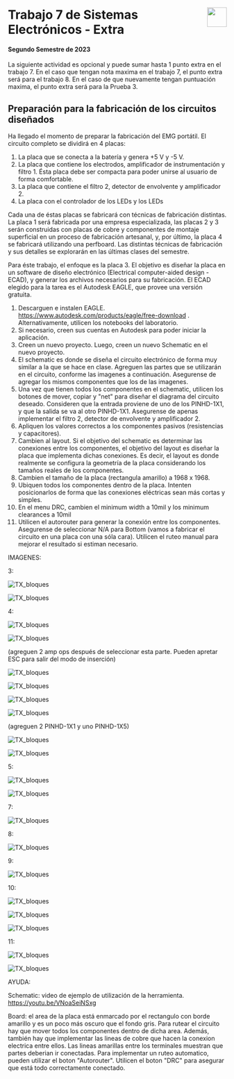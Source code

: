 # <img src="https://julianodb.github.io/SISTEMAS_ELECTRONICOS_PARA_INGENIERIA_BIOMEDICA/img/logo_fing.png?raw=true" align="right" height="45"> Trabajo 7 de Sistemas Electrónicos - Extra

#### Segundo Semestre de 2023

La siguiente actividad es opcional y puede sumar hasta 1 punto extra en el trabajo 7. En el caso que tengan nota maxima en el trabajo 7, el punto extra será para el trabajo 8. En el caso de que nuevamente tengan puntuación maxima, el punto extra será para la Prueba 3.

## Preparación para la fabricación de los circuitos diseñados

Ha llegado el momento de preparar la fabricación del EMG portátil. El circuito completo se dividirá en 4 placas:

1. La placa que se conecta a la batería y genera +5 V y -5 V.
2. La placa que contiene los electrodos, amplificador de instrumentación y filtro 1. Ésta placa debe ser compacta para poder unirse al usuario de forma comfortable.
3. La placa que contiene el filtro 2, detector de envolvente y amplificador 2.
4. La placa con el controlador de los LEDs y los LEDs

Cada una de éstas placas se fabricará con técnicas de fabricación distintas. La placa 1 será fabricada por una empresa especializada, las placas 2 y 3 serán construidas con placas de cobre y componentes de montaje superficial en un proceso de fabricación artesanal, y, por último, la placa 4 se fabricará utilizando una perfboard. Las distintas técnicas de fabricación y sus detalles se explorarán en las últimas clases del semestre.

Para éste trabajo, el enfoque es la placa 3. El objetivo es diseñar la placa en un software de diseño electrónico (Electrical computer-aided design - ECAD), y generar los archivos necesarios para su fabricación. El ECAD elegido para la tarea es el Autodesk EAGLE, que provee una versión gratuita.

1. Descarguen e instalen EAGLE. https://www.autodesk.com/products/eagle/free-download . Alternativamente, utilicen los notebooks del laboratorio.
2. Si necesario, creen sus cuentas en Autodesk para poder iniciar la aplicación.
4. Creen un nuevo proyecto. Luego, creen un nuevo Schematic en el nuevo proyecto.
5. El schematic es donde se diseña el circuito electrónico de forma muy similar a la que se hace en clase. Agreguen las partes que se utilizarán en el circuito, conforme las imagenes a continuación. Asegurense de agregar los mismos componentes que los de las imagenes.
6. Una vez que tienen todos los componentes en el schematic, utilicen los botones de mover, copiar y "net" para diseñar el diagrama del circuito deseado. Consideren que la entrada proviene de uno de los PINHD-1X1, y que la salida se va al otro PINHD-1X1. Asegurense de apenas implementar el filtro 2, detector de envolvente y amplificador 2.
7. Apliquen los valores correctos a los componentes pasivos (resistencias y capacitores).
7. Cambien al layout. Si el objetivo del schematic es determinar las conexiones entre los componentes, el objetivo del layout es diseñar la placa que implementa dichas conexiones. Es decir, el layout es donde realmente se configura la geometría de la placa considerando los tamaños reales de los componentes.
8. Cambien el tamaño de la placa (rectangula amarillo) a 1968 x 1968.
9. Ubiquen todos los componentes dentro de la placa. Intenten posicionarlos de forma que las conexiones eléctricas sean más cortas y simples.
10. En el menu DRC, cambien el minimum width a 10mil y los minimum clearances a 10mil
11. Utilicen el autorouter para generar la conexión entre los componentes. Asegurense de seleccionar N/A para Bottom (vamos a fabricar el circuito en una placa con una sóla cara). Utilicen el ruteo manual para mejorar el resultado si estiman necesario.

IMAGENES:

3:

![TX_bloques](../img/eagle/01_new_project.png)

![TX_bloques](../img/eagle/02_new_schematic.png)

4:

![TX_bloques](../img/eagle/03_new_part.png)

![TX_bloques](../img/eagle/04_LM324.png)

(agreguen 2 amp ops después de seleccionar esta parte. Pueden apretar ESC para salir del modo de inserción)

![TX_bloques](../img/eagle/05_rcl.png)

![TX_bloques](../img/eagle/06_R0603.png)

![TX_bloques](../img/eagle/07_C0603.png)

![TX_bloques](../img/eagle/07b_pinheads.png)

(agreguen 2 PINHD-1X1 y uno PINHD-1X5)

![TX_bloques](../img/eagle/07c_supply.png)

![TX_bloques](../img/eagle/07d_pot.png)

5:

![TX_bloques](../img/eagle/08b_pieces_board2.png)

![TX_bloques](../img/eagle/09_move_duplicate_wire.png)

7:

![TX_bloques](../img/eagle/11_layout_start.png)

8:

![TX_bloques](../img/eagle/12_layout_resize.png)

9:

![TX_bloques](../img/eagle/13_layout.png)

10:

![TX_bloques](../img/eagle/14a_DRC.png)

![TX_bloques](../img/eagle/14a_DRC2.png)

![TX_bloques](../img/eagle/14a_DRC3.png)

11:

![TX_bloques](../img/eagle/15_autorouter_button.png)

![TX_bloques](../img/eagle/14_autorouter.png)

AYUDA:

Schematic: video de ejemplo de utilización de la herramienta. https://youtu.be/VNoaSeiNSxg

Board: el area de la placa está enmarcado por el rectangulo con borde amarillo y es un poco más oscuro que el fondo gris. Para rutear el circuito hay que mover todos los componentes dentro de dicha area. Además, también hay que implementar las lineas de cobre que hacen la conexion electrica entre ellos. Las lineas amarillas entre los terminales muestran que partes deberian ir conectadas. Para implementar un ruteo automatico, pueden utilizar el boton "Autorouter". Utilicen el boton "DRC" para asegurar que está todo correctamente conectado.

